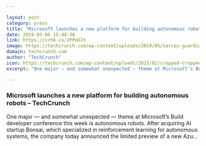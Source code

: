 ```yaml
---

layout: post
category: press
title: "Microsoft launches a new platform for building autonomous robots"
date: 2019-05-06 15:48:38
link: https://vrhk.co/2PPeGlh
image: https://techcrunch.com/wp-content/uploads/2019/05/sarcos-guardian-s-1920x1080.jpg?w=711
domain: techcrunch.com
author: "TechCrunch"
icon: https://techcrunch.com/wp-content/uploads/2015/02/cropped-cropped-favicon-gradient.png?w=180
excerpt: "One major — and somewhat unexpected — theme at Microsoft’s Build developer conference this week is autonomous robots. After acquiring AI startup Bonsai, which specialized in reinforcement learning for autonomous systems, the company today announced the limited preview of a new Azu…"

---
```


### Microsoft launches a new platform for building autonomous robots – TechCrunch

One major — and somewhat unexpected — theme at Microsoft’s Build developer conference this week is autonomous robots. After acquiring AI startup Bonsai, which specialized in reinforcement learning for autonomous systems, the company today announced the limited preview of a new Azu…